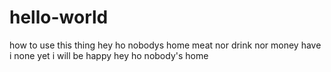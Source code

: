 # hello-world
how to use this thing 
hey ho nobodys home
meat nor drink nor money have i none
yet i will be happy
hey ho nobody's home  
